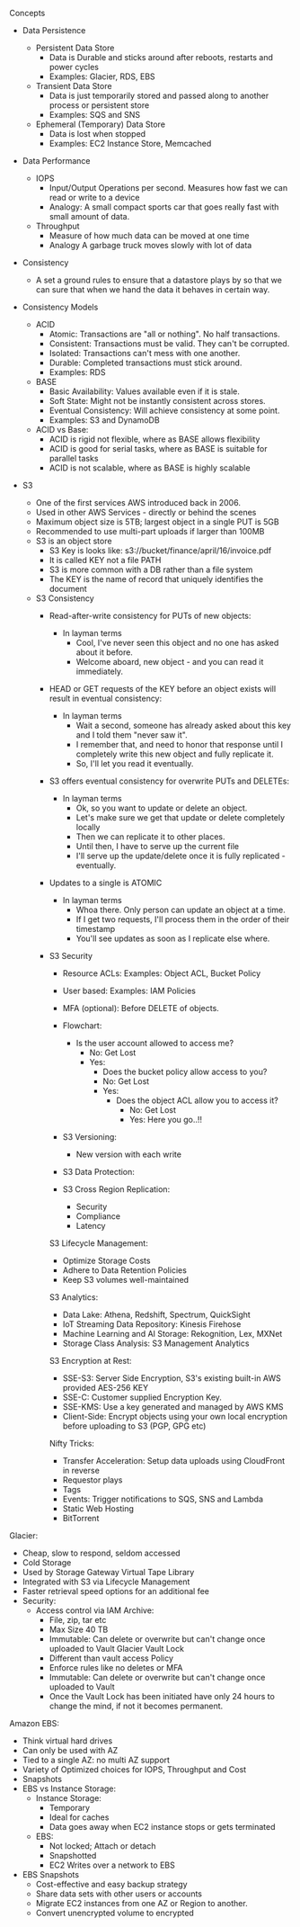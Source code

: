 Concepts
- Data Persistence
    - Persistent Data Store
        - Data is Durable and sticks around after reboots, restarts and power cycles
        - Examples: Glacier, RDS, EBS
    - Transient Data Store
        - Data is just temporarily stored and passed along to another process or persistent store
        - Examples: SQS and SNS
    - Ephemeral (Temporary) Data Store
        - Data is lost when stopped
        - Examples: EC2 Instance Store, Memcached
- Data Performance
    - IOPS
      - Input/Output Operations per second. Measures how fast we can read or write to a device
      - Analogy: A small compact sports car that goes really fast with small amount of data.
    - Throughput
      - Measure of how much data can be moved at one time
      - Analogy A garbage truck moves slowly with lot of data
- Consistency
    - A set a ground rules to ensure that a datastore plays by so that we can sure that when we hand the data it behaves in certain way.
- Consistency Models
    - ACID
        - Atomic: Transactions are "all or nothing". No half transactions.
        - Consistent: Transactions must be valid. They can't be corrupted.
        - Isolated: Transactions can't mess with one another.
        - Durable: Completed transactions must stick around.
        - Examples: RDS
    - BASE
        - Basic Availability: Values available even if it is stale.
        - Soft State: Might not be instantly consistent across stores.
        - Eventual Consistency: Will achieve consistency at some point.
        - Examples: S3 and DynamoDB
    - ACID vs Base:
        - ACID is rigid not flexible, where as BASE allows flexibility
        - ACID is good for serial tasks, where as BASE is suitable for parallel tasks
        - ACID is not scalable, where as BASE is highly scalable

- S3
  - One of the first services AWS introduced back in 2006.
  - Used in other AWS Services - directly or behind the scenes
  - Maximum object size is 5TB; largest object in a single PUT is 5GB
  - Recommended to use multi-part uploads if larger than 100MB
  - S3 is an object store
    - S3 Key is looks like: s3://bucket/finance/april/16/invoice.pdf
    - It is called KEY not a file PATH
    - S3 is more common with a DB rather than a file system
    - The KEY is the name of record that uniquely identifies the document
  - S3 Consistency
      - Read-after-write consistency for PUTs of new objects:
        - In layman terms
          - Cool, I've never seen this object and no one has asked about it before.
          - Welcome aboard, new object - and you can read it immediately.
      - HEAD or GET requests of the KEY before an object exists will result in eventual consistency:
        - In layman terms
            - Wait a second, someone has already asked about this key and I told them "never saw it".
            - I remember that, and need to honor that response until I completely write this new object and fully replicate it.
            - So, I'll let you read it eventually.
      - S3 offers eventual consistency for overwrite PUTs and DELETEs:
        - In layman terms
            - Ok, so you want to update or delete an object.
            - Let's make sure we get that update or delete completely locally
            - Then we can replicate it to other places.
            - Until then, I have to serve up the current file
            - I'll serve up the update/delete once it is fully replicated - eventually.
      - Updates to a single is ATOMIC
        - In layman terms
            - Whoa there. Only person can update an object at a time.
            - If I get two requests, I'll process them in the order of their timestamp
            - You'll see updates as soon as I replicate else where.
    - S3 Security
        - Resource ACLs: Examples: Object ACL, Bucket Policy
        - User based: Examples: IAM Policies
        - MFA (optional): Before DELETE of objects.
        - Flowchart:
          - Is the user account allowed to access me?
            - No: Get Lost
            - Yes:
                - Does the bucket policy allow access to you?
                - No: Get Lost
                - Yes:
                  - Does the object ACL allow you to access it?
                    - No: Get Lost
                    - Yes: Here you go..!!
      - S3 Versioning:
        - New version with each write

      - S3 Data Protection:

      - S3 Cross Region Replication:
        - Security
        - Compliance
        - Latency

      S3 Lifecycle Management:
        - Optimize Storage Costs
        - Adhere to Data Retention Policies
        - Keep S3 volumes well-maintained

      S3 Analytics:
        - Data Lake: Athena, Redshift, Spectrum, QuickSight
        - IoT Streaming Data Repository: Kinesis Firehose
        - Machine Learning and AI Storage: Rekognition, Lex, MXNet
        - Storage Class Analysis: S3 Management Analytics

      S3 Encryption at Rest:
        - SSE-S3: Server Side Encryption, S3's existing built-in AWS provided AES-256 KEY
        - SSE-C: Customer supplied Encryption Key.
        - SSE-KMS: Use a key generated and managed by AWS KMS
        - Client-Side: Encrypt objects using your own local encryption before uploading to S3 (PGP, GPG etc)

      Nifty Tricks:
        - Transfer Acceleration: Setup data uploads using CloudFront in reverse
        - Requestor plays
        - Tags
        - Events: Trigger notifications to SQS, SNS and Lambda
        - Static Web Hosting
        - BitTorrent

Glacier:
  - Cheap, slow to respond, seldom accessed
  - Cold Storage
  - Used by Storage Gateway Virtual Tape Library
  - Integrated with S3 via Lifecycle Management
  - Faster retrieval speed options for an additional fee
  - Security:
    - Access control via IAM
      Archive:
        - File, zip, tar etc
        - Max Size 40 TB
        - Immutable: Can delete or overwrite but can't change once uploaded to Vault
      Glacier Vault Lock
        - Different than vault access Policy
        - Enforce rules like no deletes or MFA
        - Immutable: Can delete or overwrite but can't change once uploaded to Vault
        - Once the Vault Lock has been initiated have only 24 hours to change the mind, if not it becomes permanent.

Amazon EBS:
  - Think virtual hard drives
  - Can only be used with AZ
  - Tied to a single AZ: no multi AZ support
  - Variety of Optimized choices for IOPS, Throughput and Cost
  - Snapshots
  - EBS vs Instance Storage:
    - Instance Storage:
      - Temporary
      - Ideal for caches
      - Data goes away when EC2 instance stops or gets terminated
    - EBS:
      - Not locked; Attach or detach
      - Snapshotted
      - EC2 Writes over a network to EBS
  - EBS Snapshots
    - Cost-effective and easy backup strategy
    - Share data sets with other users or accounts
    - Migrate EC2 instances from one AZ or Region to another.
    - Convert unencrypted volume to encrypted
